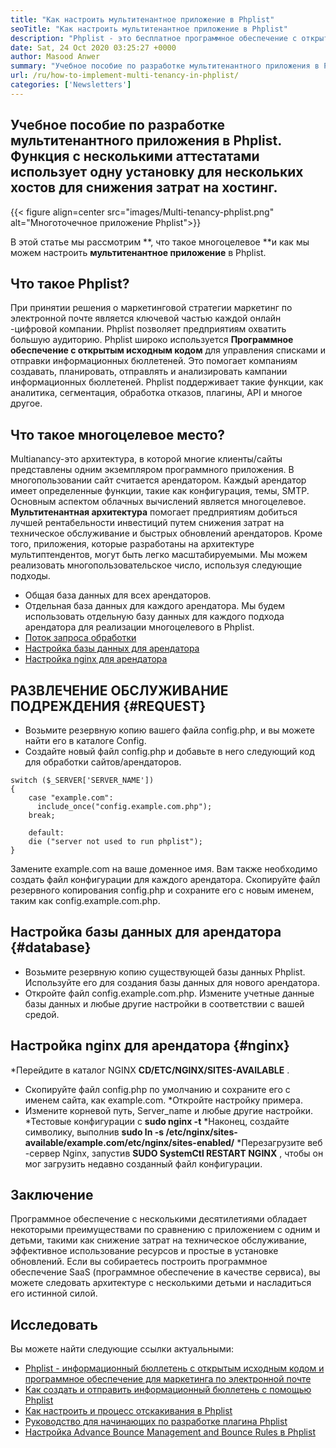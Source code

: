 ```yaml
---
title: "Как настроить мультитенантное приложение в Phplist" 
seoTitle: "Как настроить мультитенантное приложение в Phplist" 
description: "Phplist - это бесплатное программное обеспечение с открытым исходным кодом. Настройте мультитенантное приложение и запустите несколько экземпляров приложения в общей среде." 
date: Sat, 24 Oct 2020 03:25:27 +0000
author: Masood Anwer
summary: "Учебное пособие по разработке мультитенантного приложения в Phplist. Функция с несколькими аттестатами использует одну установку для нескольких хостов для снижения затрат на хостинг." 
url: /ru/how-to-implement-multi-tenancy-in-phplist/
categories: ['Newsletters']
---
```


## Учебное пособие по разработке мультитенантного приложения в Phplist. Функция с несколькими аттестатами использует одну установку для нескольких хостов для снижения затрат на хостинг.

{{< figure align=center src="images/Multi-tenancy-phplist.png" alt="Многоточечное приложение Phplist">}}

В этой статье мы рассмотрим **, что такое многоцелевое **и как мы можем настроить  **мультитенантное приложение**   в Phplist.

## Что такое Phplist?
При принятии решения о маркетинговой стратегии маркетинг по электронной почте является ключевой частью каждой онлайн -цифровой компании. Phplist позволяет предприятиям охватить большую аудиторию. Phplist широко используется **Программное обеспечение с открытым исходным кодом**  для управления списками и отправки информационных бюллетеней. Это помогает компаниям создавать, планировать, отправлять и анализировать кампании информационных бюллетеней. Phplist поддерживает такие функции, как аналитика, сегментация, обработка отказов, плагины, API и многое другое.

## Что такое многоцелевое место?
Multianancy-это архитектура, в которой многие клиенты/сайты представлены одним экземпляром программного приложения. В многопользовании сайт считается арендатором. Каждый арендатор имеет определенные функции, такие как конфигурация, темы, SMTP.
Основным аспектом облачных вычислений является многоцелевое. **Мультитенантная архитектура**  помогает предприятиям добиться лучшей рентабельности инвестиций путем снижения затрат на техническое обслуживание и быстрых обновлений арендаторов. Кроме того, приложения, которые разработаны на архитектуре мультиптендентов, могут быть легко масштабируемыми.
Мы можем реализовать многопользовательское число, используя следующие подходы.
  * Общая база данных для всех арендаторов.
  * Отдельная база данных для каждого арендатора.
Мы будем использовать отдельную базу данных для каждого подхода арендатора для реализации многоцелевого в Phplist.
  * [Поток запроса обработки][1]
  * [Настройка базы данных для арендатора][2]
  * [Настройка nginx для арендатора][3]

## РАЗВЛЕЧЕНИЕ ОБСЛУЖИВАНИЕ ПОДРЕЖДЕНИЯ   {#REQUEST}
  * Возьмите резервную копию вашего файла config.php, и вы можете найти его в каталоге Config.
  * Создайте новый файл config.php и добавьте в него следующий код для обработки сайтов/арендаторов.
```
switch ($_SERVER['SERVER_NAME'])
{   
    case "example.com":
      include_once("config.example.com.php");
    break;
    
    default:
    die ("server not used to run phplist"); 
}
```
Замените example.com на ваше доменное имя. Вам также необходимо создать файл конфигурации для каждого арендатора. Скопируйте файл резервного копирования config.php и сохраните его с новым именем, таким как config.example.com.php.

## Настройка базы данных для арендатора   {#database}
  * Возьмите резервную копию существующей базы данных Phplist. Используйте его для создания базы данных для нового арендатора.
  * Откройте файл config.example.com.php. Измените учетные данные базы данных и любые другие настройки в соответствии с вашей средой.

## Настройка nginx для арендатора   {#nginx}
  *Перейдите в каталог NGINX **CD/ETC/NGINX/SITES-AVAILABLE** .
  * Скопируйте файл config.php по умолчанию и сохраните его с именем сайта, как example.com.
  *Откройте настройку примера.
  * Измените корневой путь, Server_name и любые другие настройки.
  *Тестовые конфигурации с **sudo nginx -t** 
  *Наконец, создайте символику, выполнив  **sudo ln -s /etc/nginx/sites-available/example.com/etc/nginx/sites-enabled/** 
  *Перезагрузите веб -сервер Nginx, запустив **SUDO SystemCtl RESTART NGINX** , чтобы он мог загрузить недавно созданный файл конфигурации.

## Заключение
Программное обеспечение с несколькими десятилетиями обладает некоторыми преимуществами по сравнению с приложением с одним и детьми, такими как снижение затрат на техническое обслуживание, эффективное использование ресурсов и простые в установке обновлений. Если вы собираетесь построить программное обеспечение SaaS (программное обеспечение в качестве сервиса), вы можете следовать архитектуре с несколькими детьми и насладиться его истинной силой.

## Исследовать
Вы можете найти следующие ссылки актуальными:
  * [Phplist - информационный бюллетень с открытым исходным кодом и программное обеспечение для маркетинга по электронной почте][4]
  * [Как создать и отправить информационный бюллетень с помощью Phplist][5]
  * [Как настроить и процесс отскакивания в Phplist][6]
  * [Руководство для начинающих по разработке плагина Phplist][7]
  * [Настройка Advance Bounce Management and Bounce Rules в Phplist][8]

  
[1]: #request
[2]: #database
[3]: #nginx
[4]: https://products.containerize.com/newsletter/phplist
[5]: https://blog.containerize.com/newsletter/how-to-create-and-send-newsletter-using-phplist/
[6]: https://blog.containerize.com/newsletter/how-to-setup-and-process-bounces-in-phplist/
[7]: https://blog.containerize.com/newsletter/beginners-guide-to-develop-phplist-plugin/
[8]: https://blog.containerize.com/newsletter/setup-advanced-bounce-management-and-bounce-rules-in-phplist/
